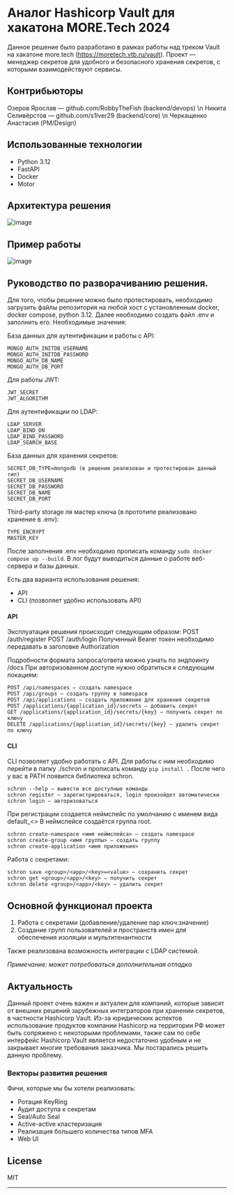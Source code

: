 # Аналог Hashicorp Vault для хакатона MORE.Tech 2024
Данное решение было разработано в рамках работы над треком Vault на хакатоне more.tech (https://moretech.vtb.ru/vault).
Проект — менеджер секретов для удобного и безопасного хранения секретов, с которыми взаимодействуют сервисы.

## Контрибьюторы
Озеров Ярослав — github.com/RobbyTheFish (backend/devops) \n
Никита Селивёрстов — github.com/s1lver29 (backend/core) \n
Черкащенко Анастасия (PM/Design)

## Использованные технологии
- Python 3.12
- FastAPI
- Docker
- Motor

## Архитектура решения
![image](https://github.com/user-attachments/assets/39bd0b9d-8e7b-4273-9838-313d8c25a6b0)

## Пример работы
![image](https://github.com/user-attachments/assets/d04b17da-a43f-4305-ab09-5aa352095b48)


## Руководство по разворачиванию решения.

Для того, чтобы решение можно было протестировать, необходимо загрузить файлы репозитория на любой хост с установленным docker, docker compose, python 3.12. 
Далее необходимо создать файл .env и заполнить его. Необходимые значения:

База данных для аутентификации и работы с API:
```
MONGO_AUTH_INITDB_USERNAME
MONGO_AUTH_INITDB_PASSWORD
MONGO_AUTH_DB_NAME
MONGO_AUTH_DB_PORT
```

Для работы JWT:
```
JWT_SECRET
JWT_ALGORITHM
```

Для аутентификации по LDAP:
```
LDAP_SERVER
LDAP_BIND_DN
LDAP_BIND_PASSWORD
LDAP_SEARCH_BASE
```

База данных для хранения секретов:
```
SECRET_DB_TYPE=mongodb (в решении реализован и протестирован данный тип)
SECRET_DB_USERNAME
SECRET_DB_PASSWORD
SECRET_DB_NAME
SECRET_DB_PORT
```

Third-party storage ля мастер ключа (в прототипе реализовано хранение в .env):
```
TYPE_ENCRYPT
MASTER_KEY
```

После заполнения .env необходимо прописать команду `sudo docker compose up --build`.
В лог будут выводиться данные о работе веб-сервера и базы данных.

Есть два варианта использования решения:
- API 
- CLI (позволяет удобно использовать API)

#### API

Эксплуатация решения происходит следующим образом:
POST /auth/register 
POST /auth/login
Полученный Bearer токен необходимо передавать в заголовке Authorization

Подробности формата запроса/ответа можно узнать по эндпоинту /docs
При авторизованном доступе нужно обратиться к следующим локациям:
```
POST /api/namespaces — создать namespace
POST /api/groups — создать группу в namespace
POST /api/applications — создать приложение для хранения секретов
POST /applications/{application_id}/secrets — добавить секрет
GET /applications/{application_id}/secrets/{key} — получить секрет по ключу
DELETE /applications/{application_id}/secrets/{key} — удалить секрет по ключу
```

#### CLI

CLI позволяет удобно работать с API. 
Для работы с ним необходимо перейти в папку ./schron и прописать команду `pip install .`
После чего у вас в PATH появится библиотека schron.

```
schron --help — вывести все доступные команды
schron register — зарегистрироваться, login произойдет автоматически
schron login — авторизоваться
```
При регистрации создается неймспейс по умолчанию с именем вида default_<>
В неймспейсе создаётся группа root.

```
schron create-namespace <имя неймспейса> — создать namespace
schron create-group <имя группы> — создать группу
schron create-application <имя приложения>
```
Работа с секретами:
```
schron save <group>/<app>/<key>=<value> — сохранить секрет
schron get <group>/<app>/<key> — получить секрет
schron delete <group>/<app>/<key> — удалить секрет
```

## Основной функционал проекта
1) Работа с секретами (добавление/удаление пар ключ:значение)
2) Создание групп пользователей и пространств имен для обеспечения изоляции и мультитенантности

Также реализована возможность интеграции с LDAP системой.

*Примечание: может потребоваться дополнительная отладка*

## Актуальность
Данный проект очень важен и актуален для компаний, которые зависят от внешних решений зарубежных интеграторов при хранении секретов, в частности Hashicorp Vault. 
Из-за юридических аспектов использование продуктов компании Hashicorp на территории РФ может быть сопряжено с некоторыми проблемами, также сам по себе интерфейс Hashicorp Vault является недостаточно удобным и не закрывает многие требования заказчика.
Мы постарались решить данную проблему.
### Векторы развития решения
Фичи, которые мы бы хотели реализовать:
- Ротация KeyRing
- Аудит доступа к секретам
- Seal/Auto Seal 
- Active-active кластеризация
- Реализация большего количества типов MFA
- Web UI

## License

MIT

---

